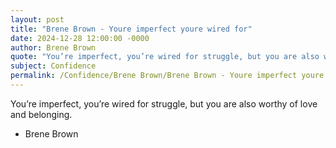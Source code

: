 ```yaml
---
layout: post
title: "Brene Brown - Youre imperfect youre wired for"
date: 2024-12-28 12:00:00 -0000
author: Brene Brown
quote: "You’re imperfect, you’re wired for struggle, but you are also worthy of love and belonging."
subject: Confidence
permalink: /Confidence/Brene Brown/Brene Brown - Youre imperfect youre wired for
---
```


You’re imperfect, you’re wired for struggle, but you are also worthy of love and belonging.

- Brene Brown
